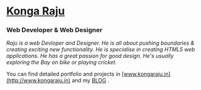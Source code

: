 [Konga Raju](http://www.kongaraju.in)
============

### Web Developer & Web Designer



*Raju is a web Devloper and Designer. He is all about pushing boundaries &amp; creating exciting new functionality. He is specialise in creating HTML5 web applications. He has a great passion for good design. He's usually exploring the Bay on bike or playing cricket.*


You can find detailed portfolio and projects in [www.kongaraju.in](http://www.kongaraju.in) and my [BLOG](http://kongaraju.blogspot.in) .
